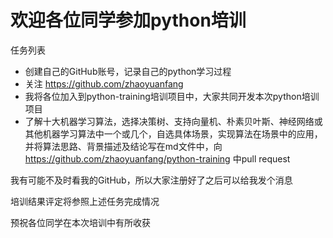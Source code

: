 # 欢迎各位同学参加python培训

任务列表
- 创建自己的GitHub账号，记录自己的python学习过程
- 关注 https://github.com/zhaoyuanfang
- 我将各位加入到python-training培训项目中，大家共同开发本次python培训项目
- 了解十大机器学习算法，选择决策树、支持向量机、朴素贝叶斯、神经网络或其他机器学习算法中一个或几个，自选具体场景，实现算法在场景中的应用，并将算法思路、背景描述及结论写在md文件中，向 https://github.com/zhaoyuanfang/python-training 中pull request

我有可能不及时看我的GitHub，所以大家注册好了之后可以给我发个消息

培训结果评定将参照上述任务完成情况

预祝各位同学在本次培训中有所收获
